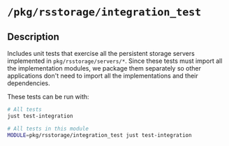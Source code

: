 # `/pkg/rsstorage/integration_test`

## Description

Includes unit tests that exercise all the persistent storage servers
implemented in `pkg/rsstorage/servers/*`. Since these tests must import
all the implementation modules, we package them separately so other 
applications don't need to import all the implementations and their
dependencies.

These tests can be run with:

```bash
# All tests
just test-integration

# All tests in this module
MODULE=pkg/rsstorage/integration_test just test-integration
```
